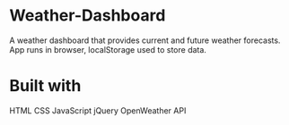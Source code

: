 # Weather-Dashboard

A weather dashboard that provides current and future weather forecasts. App runs in browser, localStorage used to store data.

# Built with
HTML
CSS
JavaScript
jQuery
OpenWeather API
